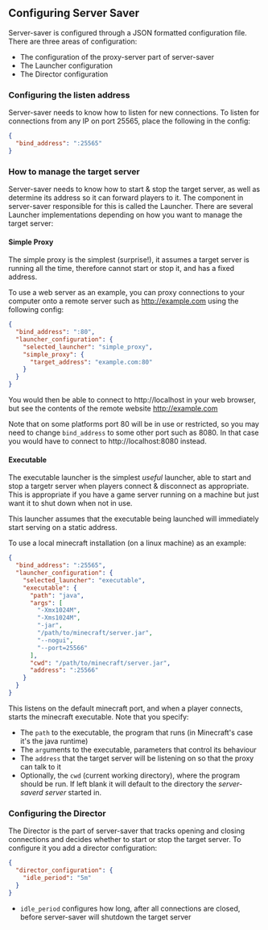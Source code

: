 
## Configuring Server Saver

Server-saver is configured through a JSON formatted configuration file. There are three areas
of configuration:

* The configuration of the proxy-server part of server-saver
* The Launcher configuration
* The Director configuration

### Configuring the listen address

Server-saver needs to know how to listen for new connections. To listen for connections from
any IP on port 25565, place the following in the config:

```json
{
  "bind_address": ":25565"
}
```

### How to manage the target server

Server-saver needs to know how to start & stop the target server, as well as determine its
address so it can forward players to it. The component in server-saver responsible for this
is called the Launcher. There are several Launcher implementations depending on how you want
to manage the target server:

#### Simple Proxy

The simple proxy is the simplest (surprise!), it assumes a target server is running all the time,
therefore cannot start or stop it, and has a fixed address.

To use a web server as an example, you can proxy connections to your computer onto a remote
server such as http://example.com using the following config:

```json
{
  "bind_address": ":80",
  "launcher_configuration": {
    "selected_launcher": "simple_proxy",
    "simple_proxy": {
      "target_address": "example.com:80"
    }
  }
}
```

You would then be able to connect to http://localhost in your web browser, but see the
contents of the remote website http://example.com

Note that on some platforms port 80 will be in use or restricted, so you may need to change
`bind_address` to some other port such as 8080. In that case you would have to connect to
http://localhost:8080 instead.

#### Executable

The executable launcher is the simplest _useful_ launcher, able to start and stop a targetr server
when players connect & disconnect as appropriate. This is appropriate if you have a game server
running on a machine but just want it to shut down when not in use.

This launcher assumes that the executable being launched will immediately start serving on
a static address.

To use a local minecraft installation (on a linux machine) as an example:

```json
{
  "bind_address": ":25565",
  "launcher_configuration": {
    "selected_launcher": "executable",
    "executable": {
      "path": "java",
      "args": [
        "-Xmx1024M",
        "-Xms1024M",
        "-jar",
        "/path/to/minecraft/server.jar",
        "--nogui",
        "--port=25566"
      ],
      "cwd": "/path/to/minecraft/server.jar",
      "address": ":25566"
    }
  }
}
```

This listens on the default minecraft port, and when a player connects, starts the minecraft
executable. Note that you specify:

* The `path` to the executable, the program that runs (in Minecraft's case it's the java runtime)
* The `arg`uments to the executable, parameters that control its behaviour
* The `address` that the target server will be listening on so that the proxy can talk to it
* Optionally, the `cwd` (current working directory), where the program should be run. If left blank
  it will default to the directory the _server-saverd server_ started in.

### Configuring the Director

The Director is the part of server-saver that tracks opening and closing connections and decides
whether to start or stop the target server. To configure it you add a director configuration:

```json
{
  "director_configuration": {
    "idle_period": "5m"
  }
}
```

* `idle_period` configures how long, after all connections are closed, before server-saver will
  shutdown the target server
